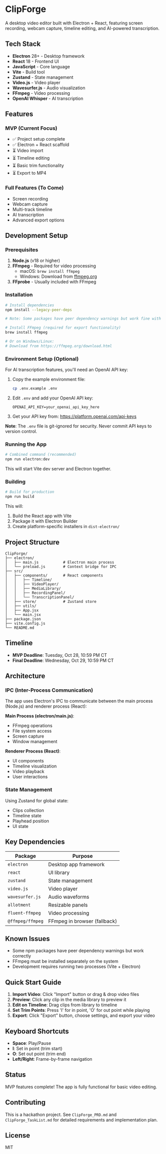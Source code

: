 # ClipForge

A desktop video editor built with Electron + React, featuring screen recording, webcam capture, timeline editing, and AI-powered transcription.

## Tech Stack

- **Electron** 28+ - Desktop framework
- **React** 18 - Frontend UI
- **JavaScript** - Core language
- **Vite** - Build tool
- **Zustand** - State management
- **Video.js** - Video player
- **Wavesurfer.js** - Audio visualization
- **FFmpeg** - Video processing
- **OpenAI Whisper** - AI transcription

## Features

### MVP (Current Focus)
- ✅ Project setup complete
- ✅ Electron + React scaffold
- ⏳ Video import
- ⏳ Timeline editing
- ⏳ Basic trim functionality
- ⏳ Export to MP4

### Full Features (To Come)
- Screen recording
- Webcam capture
- Multi-track timeline
- AI transcription
- Advanced export options

## Development Setup

### Prerequisites

1. **Node.js** (v18 or higher)
2. **FFmpeg** - Required for video processing
   - macOS: `brew install ffmpeg`
   - Windows: Download from [ffmpeg.org](https://ffmpeg.org/download.html)
3. **FFprobe** - Usually included with FFmpeg

### Installation

```bash
# Install dependencies
npm install --legacy-peer-deps

# Note: Some packages have peer dependency warnings but work fine with --legacy-peer-deps

# Install FFmpeg (required for export functionality)
brew install ffmpeg

# Or on Windows/Linux:
# Download from https://ffmpeg.org/download.html
```

### Environment Setup (Optional)

For AI transcription features, you'll need an OpenAI API key:

1. Copy the example environment file:
   ```bash
   cp .env.example .env
   ```

2. Edit `.env` and add your OpenAI API key:
   ```
   OPENAI_API_KEY=your_openai_api_key_here
   ```

3. Get your API key from: https://platform.openai.com/api-keys

**Note**: The `.env` file is git-ignored for security. Never commit API keys to version control.

### Running the App

```bash
# Combined command (recommended)
npm run electron:dev
```

This will start Vite dev server and Electron together.

### Building

```bash
# Build for production
npm run build
```

This will:
1. Build the React app with Vite
2. Package it with Electron Builder
3. Create platform-specific installers in `dist-electron/`

## Project Structure

```
ClipForge/
├── electron/
│   ├── main.js           # Electron main process
│   └── preload.js        # Context bridge for IPC
├── src/
│   ├── components/       # React components
│   │   ├── Timeline/
│   │   ├── VideoPlayer/
│   │   ├── MediaLibrary/
│   │   ├── RecordingPanel/
│   │   └── TranscriptionPanel/
│   ├── store/            # Zustand store
│   ├── utils/
│   ├── App.jsx
│   └── main.jsx
├── package.json
├── vite.config.js
└── README.md
```

## Timeline

- **MVP Deadline**: Tuesday, Oct 28, 10:59 PM CT
- **Final Deadline**: Wednesday, Oct 29, 10:59 PM CT

## Architecture

### IPC (Inter-Process Communication)

The app uses Electron's IPC to communicate between the main process (Node.js) and renderer process (React):

**Main Process (electron/main.js)**:
- FFmpeg operations
- File system access
- Screen capture
- Window management

**Renderer Process (React)**:
- UI components
- Timeline visualization
- Video playback
- User interactions

### State Management

Using Zustand for global state:
- Clips collection
- Timeline state
- Playhead position
- UI state

## Key Dependencies

| Package | Purpose |
|---------|---------|
| `electron` | Desktop app framework |
| `react` | UI library |
| `zustand` | State management |
| `video.js` | Video player |
| `wavesurfer.js` | Audio waveforms |
| `allotment` | Resizable panels |
| `fluent-ffmpeg` | Video processing |
| `@ffmpeg/ffmpeg` | FFmpeg in browser (fallback) |

## Known Issues

- Some npm packages have peer dependency warnings but work correctly
- FFmpeg must be installed separately on the system
- Development requires running two processes (Vite + Electron)

## Quick Start Guide

1. **Import Video**: Click "Import" button or drag & drop video files
2. **Preview**: Click any clip in the media library to preview it
3. **Edit on Timeline**: Drag clips from library to timeline
4. **Set Trim Points**: Press 'I' for in point, 'O' for out point while playing
5. **Export**: Click "Export" button, choose settings, and export your video

## Keyboard Shortcuts

- **Space**: Play/Pause
- **I**: Set in point (trim start)
- **O**: Set out point (trim end)
- **Left/Right**: Frame-by-frame navigation

## Status

MVP features complete! The app is fully functional for basic video editing.

## Contributing

This is a hackathon project. See `ClipForge_PRD.md` and `ClipForge_TaskList.md` for detailed requirements and implementation plan.

## License

MIT

